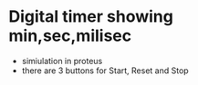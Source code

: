 # Digital timer showing min,sec,milisec
* simiulation in proteus
* there are 3 buttons for Start, Reset and Stop
